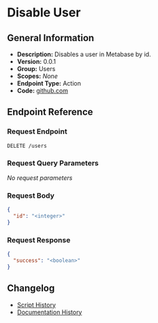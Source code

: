 <!-- BEGIN GENERATED CONTENT -->
# Disable User

## General Information

- **Description:** Disables a user in Metabase by id.
- **Version:** 0.0.1
- **Group:** Users
- **Scopes:** _None_
- **Endpoint Type:** Action
- **Code:** [github.com](https://github.com/NangoHQ/integration-templates/tree/main/integrations/metabase/actions/disable-user.ts)


## Endpoint Reference

### Request Endpoint

`DELETE /users`

### Request Query Parameters

_No request parameters_

### Request Body

```json
{
  "id": "<integer>"
}
```

### Request Response

```json
{
  "success": "<boolean>"
}
```

## Changelog

- [Script History](https://github.com/NangoHQ/integration-templates/commits/main/integrations/metabase/actions/disable-user.ts)
- [Documentation History](https://github.com/NangoHQ/integration-templates/commits/main/integrations/metabase/actions/disable-user.md)

<!-- END  GENERATED CONTENT -->

